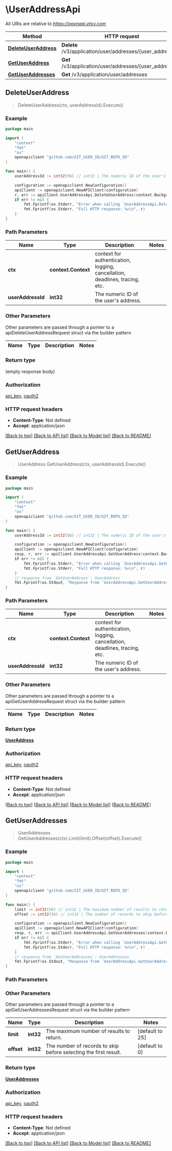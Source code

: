 # \UserAddressApi

All URIs are relative to *https://openapi.etsy.com*

Method | HTTP request | Description
------------- | ------------- | -------------
[**DeleteUserAddress**](UserAddressApi.md#DeleteUserAddress) | **Delete** /v3/application/user/addresses/{user_address_id} | 
[**GetUserAddress**](UserAddressApi.md#GetUserAddress) | **Get** /v3/application/user/addresses/{user_address_id} | 
[**GetUserAddresses**](UserAddressApi.md#GetUserAddresses) | **Get** /v3/application/user/addresses | 



## DeleteUserAddress

> DeleteUserAddress(ctx, userAddressId).Execute()





### Example

```go
package main

import (
    "context"
    "fmt"
    "os"
    openapiclient "github.com/GIT_USER_ID/GIT_REPO_ID"
)

func main() {
    userAddressId := int32(56) // int32 | The numeric ID of the user's address.

    configuration := openapiclient.NewConfiguration()
    apiClient := openapiclient.NewAPIClient(configuration)
    r, err := apiClient.UserAddressApi.DeleteUserAddress(context.Background(), userAddressId).Execute()
    if err != nil {
        fmt.Fprintf(os.Stderr, "Error when calling `UserAddressApi.DeleteUserAddress``: %v\n", err)
        fmt.Fprintf(os.Stderr, "Full HTTP response: %v\n", r)
    }
}
```

### Path Parameters


Name | Type | Description  | Notes
------------- | ------------- | ------------- | -------------
**ctx** | **context.Context** | context for authentication, logging, cancellation, deadlines, tracing, etc.
**userAddressId** | **int32** | The numeric ID of the user&#39;s address. | 

### Other Parameters

Other parameters are passed through a pointer to a apiDeleteUserAddressRequest struct via the builder pattern


Name | Type | Description  | Notes
------------- | ------------- | ------------- | -------------


### Return type

 (empty response body)

### Authorization

[api_key](../README.md#api_key), [oauth2](../README.md#oauth2)

### HTTP request headers

- **Content-Type**: Not defined
- **Accept**: application/json

[[Back to top]](#) [[Back to API list]](../README.md#documentation-for-api-endpoints)
[[Back to Model list]](../README.md#documentation-for-models)
[[Back to README]](../README.md)


## GetUserAddress

> UserAddress GetUserAddress(ctx, userAddressId).Execute()





### Example

```go
package main

import (
    "context"
    "fmt"
    "os"
    openapiclient "github.com/GIT_USER_ID/GIT_REPO_ID"
)

func main() {
    userAddressId := int32(56) // int32 | The numeric ID of the user's address.

    configuration := openapiclient.NewConfiguration()
    apiClient := openapiclient.NewAPIClient(configuration)
    resp, r, err := apiClient.UserAddressApi.GetUserAddress(context.Background(), userAddressId).Execute()
    if err != nil {
        fmt.Fprintf(os.Stderr, "Error when calling `UserAddressApi.GetUserAddress``: %v\n", err)
        fmt.Fprintf(os.Stderr, "Full HTTP response: %v\n", r)
    }
    // response from `GetUserAddress`: UserAddress
    fmt.Fprintf(os.Stdout, "Response from `UserAddressApi.GetUserAddress`: %v\n", resp)
}
```

### Path Parameters


Name | Type | Description  | Notes
------------- | ------------- | ------------- | -------------
**ctx** | **context.Context** | context for authentication, logging, cancellation, deadlines, tracing, etc.
**userAddressId** | **int32** | The numeric ID of the user&#39;s address. | 

### Other Parameters

Other parameters are passed through a pointer to a apiGetUserAddressRequest struct via the builder pattern


Name | Type | Description  | Notes
------------- | ------------- | ------------- | -------------


### Return type

[**UserAddress**](UserAddress.md)

### Authorization

[api_key](../README.md#api_key), [oauth2](../README.md#oauth2)

### HTTP request headers

- **Content-Type**: Not defined
- **Accept**: application/json

[[Back to top]](#) [[Back to API list]](../README.md#documentation-for-api-endpoints)
[[Back to Model list]](../README.md#documentation-for-models)
[[Back to README]](../README.md)


## GetUserAddresses

> UserAddresses GetUserAddresses(ctx).Limit(limit).Offset(offset).Execute()





### Example

```go
package main

import (
    "context"
    "fmt"
    "os"
    openapiclient "github.com/GIT_USER_ID/GIT_REPO_ID"
)

func main() {
    limit := int32(56) // int32 | The maximum number of results to return. (optional) (default to 25)
    offset := int32(56) // int32 | The number of records to skip before selecting the first result. (optional) (default to 0)

    configuration := openapiclient.NewConfiguration()
    apiClient := openapiclient.NewAPIClient(configuration)
    resp, r, err := apiClient.UserAddressApi.GetUserAddresses(context.Background()).Limit(limit).Offset(offset).Execute()
    if err != nil {
        fmt.Fprintf(os.Stderr, "Error when calling `UserAddressApi.GetUserAddresses``: %v\n", err)
        fmt.Fprintf(os.Stderr, "Full HTTP response: %v\n", r)
    }
    // response from `GetUserAddresses`: UserAddresses
    fmt.Fprintf(os.Stdout, "Response from `UserAddressApi.GetUserAddresses`: %v\n", resp)
}
```

### Path Parameters



### Other Parameters

Other parameters are passed through a pointer to a apiGetUserAddressesRequest struct via the builder pattern


Name | Type | Description  | Notes
------------- | ------------- | ------------- | -------------
 **limit** | **int32** | The maximum number of results to return. | [default to 25]
 **offset** | **int32** | The number of records to skip before selecting the first result. | [default to 0]

### Return type

[**UserAddresses**](UserAddresses.md)

### Authorization

[api_key](../README.md#api_key), [oauth2](../README.md#oauth2)

### HTTP request headers

- **Content-Type**: Not defined
- **Accept**: application/json

[[Back to top]](#) [[Back to API list]](../README.md#documentation-for-api-endpoints)
[[Back to Model list]](../README.md#documentation-for-models)
[[Back to README]](../README.md)

